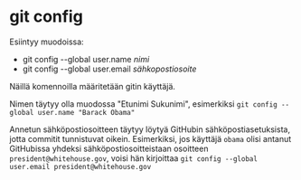 # git config

Esiintyy muodoissa:

+ git config --global user.name _nimi_
+ git config --global user.email _sähkopostiosoite_

Näillä komennoilla määritetään gitin käyttäjä.

Nimen täytyy olla muodossa "Etunimi Sukunimi", esimerkiksi `git config --global user.name "Barack Obama"`

Annetun sähköpostiosoitteen täytyy löytyä GitHubin sähköpostiasetuksista, jotta commitit tunnistuvat oikein. Esimerkiksi, jos käyttäjä `obama` olisi antanut GitHubissa yhdeksi sähköpostiosoitteistaan osoitteen `president@whitehouse.gov`, voisi hän kirjoittaa `git config --global user.email president@whitehouse.gov`
